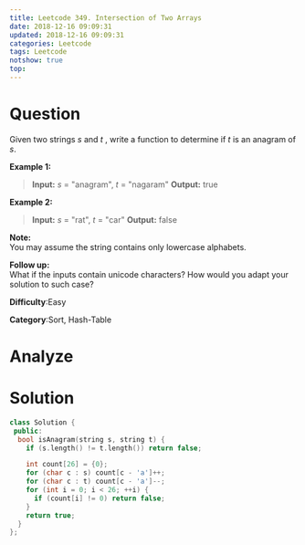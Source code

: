 ```yaml
---
title: Leetcode 349. Intersection of Two Arrays
date: 2018-12-16 09:09:31
updated: 2018-12-16 09:09:31
categories: Leetcode
tags: Leetcode
notshow: true
top:
---
```


# Question


Given two strings  _s_  and  _t_ , write a function to determine if  _t_  is an anagram of  _s_.

**Example 1:**

> **Input:** _s_ = "anagram", _t_ = "nagaram"
> **Output:** true

**Example 2:**

> **Input:** _s_ = "rat", _t_ = "car"
> **Output:** false

**Note:**  
You may assume the string contains only lowercase alphabets.

**Follow up:**  
What if the inputs contain unicode characters? How would you adapt your solution to such case?

**Difficulty**:Easy

**Category**:Sort, Hash-Table

<!-- more -->

# Analyze

# Solution

```cpp
class Solution {
 public:
  bool isAnagram(string s, string t) {
    if (s.length() != t.length()) return false;

    int count[26] = {0};
    for (char c : s) count[c - 'a']++;
    for (char c : t) count[c - 'a']--;
    for (int i = 0; i < 26; ++i) {
      if (count[i] != 0) return false;
    }
    return true;
  }
};
```